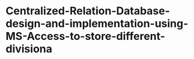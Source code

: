 # Centralized-Relation-Database-design-and-implementation-using-MS-Access-to-store-different-divisiona